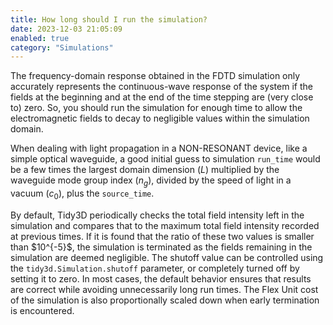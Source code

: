 ```yaml
---
title: How long should I run the simulation?
date: 2023-12-03 21:05:09
enabled: true
category: "Simulations"
---
```

The frequency-domain response obtained in the FDTD simulation only accurately represents the continuous-wave response of the system if the fields at the beginning and at the end of the time stepping are (very close to) zero. So, you should run the simulation for enough time to allow the electromagnetic fields to decay to negligible values within the simulation domain.

When dealing with light propagation in a NON-RESONANT device, like a simple optical waveguide, a good initial guess to simulation `run_time` would be a few times the largest domain dimension ($L$) multiplied by the waveguide mode group index ($n_g$), divided by the speed of light in a vacuum ($c_0$), plus the `source_time`.

<div><div>By default, Tidy3D periodically checks the total field intensity left in the simulation and compares that to the maximum total field intensity recorded at previous times. If it is found that the ratio of these two values is smaller than $10^{-5}$, the simulation is terminated as the fields remaining in the simulation are deemed negligible. The shutoff value can be controlled using the <code>tidy3d.Simulation.shutoff</code> parameter, or completely turned off by setting it to zero. In most cases, the default behavior ensures that results are correct while avoiding unnecessarily long run times. The Flex Unit cost of the simulation is also proportionally scaled down when early termination is encountered.</div></div>

